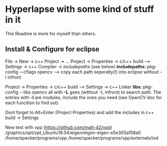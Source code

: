 # Hyperlapse with some kind of stuff in it

This Readme is more for myself than others.

## Install & Configure for eclipse
File -> New  -> c++ Project -> ...
Project -> Properties -> c/c++ build --> Settings -> c++ Compiler -> _includepaths_ (see below)
__includepaths:__ pkg-config --cflags opencv	    --> copy each path seperatly(!) into eclipse without -I infront

Project -> Properties -> c/c++ build --> Settings -> c++ Linker 
__libs:__ pkg-config --libs opencv
all with __-L__ goes (without -L infront) to search path.
The entries with __-l__ are modules, include the ones you need (see OpenCV doc for each funcition to find out)

Dont forget to Alt+Enter (Project Properties) and add the includes in c++ build -> Settings

New test with vpp (https://github.com/matt-42/vpp)
/graphics/opt/opt_Ubuntu18.04/eigen/eigen-eigen-e5e305a158a0
/home/specker/programs/vpp
/home/specker/programs/vpp/externals/iod

